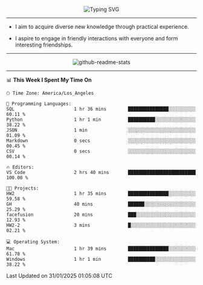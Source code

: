 <p align="center">
  <img src="https://readme-typing-svg.demolab.com?font=Fira+Code&weight=500&size=32&duration=2500&pause=1600&center=true&vCenter=true&random=false&width=1024&height=64&lines=Hi+there+%F0%9F%91%8B;I'm+delighted+you+could+make+it+here+%F0%9F%8E%89;I'm+Harry%2C+a+college+student+still+finding+my+way" alt="Typing SVG" />
</p>


---


- I aim to acquire diverse new knowledge through practical experience.

- I aspire to engage in friendly interactions with everyone and form interesting friendships.


---


<p align="center">
  <img src="https://github-readme-stats.vercel.app/api?username=Harry-Jing&show_icons=true" alt="github-readme-stats"/>
</p>


---

<!--START_SECTION:waka-->
📊 **This Week I Spent My Time On** 

```text
🕑︎ Time Zone: America/Los_Angeles

💬 Programming Languages: 
SQL                      1 hr 36 mins        ███████████████░░░░░░░░░░   60.11 % 
Python                   1 hr 1 min          ██████████░░░░░░░░░░░░░░░   38.22 % 
JSON                     1 min               ░░░░░░░░░░░░░░░░░░░░░░░░░   01.09 % 
Markdown                 0 secs              ░░░░░░░░░░░░░░░░░░░░░░░░░   00.45 % 
CSV                      0 secs              ░░░░░░░░░░░░░░░░░░░░░░░░░   00.14 % 

🔥 Editors: 
VS Code                  2 hrs 40 mins       █████████████████████████   100.00 % 

🐱‍💻 Projects: 
HW2                      1 hr 35 mins        ███████████████░░░░░░░░░░   59.58 % 
GH                       40 mins             ██████░░░░░░░░░░░░░░░░░░░   25.29 % 
facefusion               20 mins             ███░░░░░░░░░░░░░░░░░░░░░░   12.93 % 
HW2-2                    3 mins              █░░░░░░░░░░░░░░░░░░░░░░░░   02.21 % 

💻 Operating System: 
Mac                      1 hr 39 mins        ███████████████░░░░░░░░░░   61.78 % 
Windows                  1 hr 1 min          ██████████░░░░░░░░░░░░░░░   38.22 % 
```


 Last Updated on 31/01/2025 01:05:08 UTC
<!--END_SECTION:waka-->
